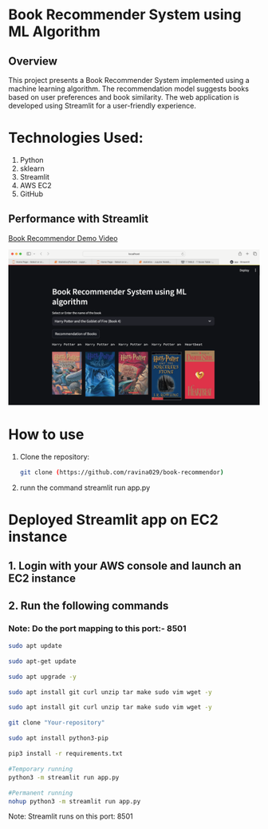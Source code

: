 # Book Recommender System using ML Algorithm

## Overview
This project presents a Book Recommender System implemented using a machine learning algorithm. The recommendation model suggests books based on user preferences and book similarity. The web application is developed using Streamlit for a user-friendly experience.


# Technologies Used:
1. Python
2. sklearn
3. Streamlit
4. AWS EC2
5. GitHub


## Performance with Streamlit
[Book Recommendor Demo Video](https://youtu.be/sNNPdjwtsyc?si=gfsHSQoA-2t8lerJ)

![Book Recommendation Application demo screenshot](recommended.png)


# How to use
1. Clone the repository:
   ```bash
   git clone (https://github.com/ravina029/book-recommendor)

2. runn the command 
   streamlit run app.py
 


# Deployed Streamlit app on EC2 instance

## 1. Login with your AWS console and launch an EC2 instance

## 2. Run the following commands

### Note: Do the port mapping to this port:- 8501

```bash
sudo apt update
```

```bash
sudo apt-get update
```

```bash
sudo apt upgrade -y
```

```bash
sudo apt install git curl unzip tar make sudo vim wget -y
```

```bash
sudo apt install git curl unzip tar make sudo vim wget -y
```

```bash
git clone "Your-repository"
```

```bash
sudo apt install python3-pip
```

```bash
pip3 install -r requirements.txt
```

```bash
#Temporary running
python3 -m streamlit run app.py
```

```bash
#Permanent running
nohup python3 -m streamlit run app.py
```

Note: Streamlit runs on this port: 8501


